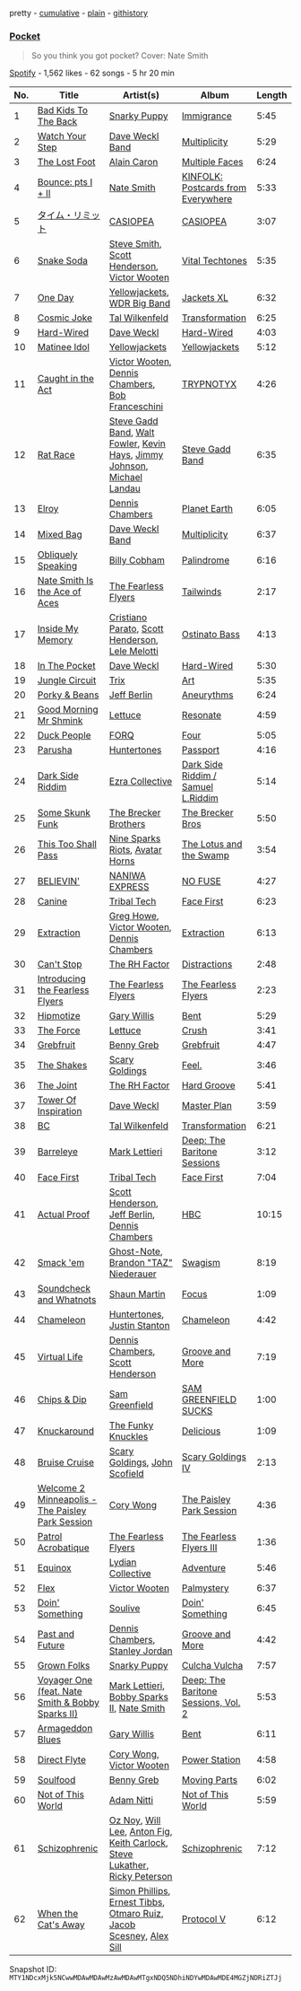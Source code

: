 pretty - [cumulative](/playlists/cumulative/37i9dQZF1DX8PhKVl4Zniv.md) - [plain](/playlists/plain/37i9dQZF1DX8PhKVl4Zniv) - [githistory](https://github.githistory.xyz/mackorone/spotify-playlist-archive/blob/main/playlists/plain/37i9dQZF1DX8PhKVl4Zniv)

### [Pocket](https://open.spotify.com/playlist/37i9dQZF1DX8PhKVl4Zniv)

> So you think you got pocket? Cover: Nate Smith

[Spotify](https://open.spotify.com/user/spotify) - 1,562 likes - 62 songs - 5 hr 20 min

| No. | Title | Artist(s) | Album | Length |
|---|---|---|---|---|
| 1 | [Bad Kids To The Back](https://open.spotify.com/track/3nvREfeASA91U3atMsVO3H) | [Snarky Puppy](https://open.spotify.com/artist/7ENzCHnmJUr20nUjoZ0zZ1) | [Immigrance](https://open.spotify.com/album/6a1HtLhd3zNccXRNUZ23ge) | 5:45 |
| 2 | [Watch Your Step](https://open.spotify.com/track/0DbfH3U4JrA8oyoCOyy0jI) | [Dave Weckl Band](https://open.spotify.com/artist/6P05VbVOUyn8swXrrFCLI9) | [Multiplicity](https://open.spotify.com/album/1ociuLesR6fsSFdoZFSrvG) | 5:29 |
| 3 | [The Lost Foot](https://open.spotify.com/track/4tlQXwwmPcemImLrSFxD89) | [Alain Caron](https://open.spotify.com/artist/1jonOyRkfkvgd1MUyZtPgj) | [Multiple Faces](https://open.spotify.com/album/1H6WkzaF10oay25cWVtkkB) | 6:24 |
| 4 | [Bounce: pts I + II](https://open.spotify.com/track/2Xt6ANxPp2Ds41E3CWYiSV) | [Nate Smith](https://open.spotify.com/artist/3C1TdpEowpf6AMf7PycuWy) | [KINFOLK: Postcards from Everywhere](https://open.spotify.com/album/5ZZ16e0qQpQRMWeHc6uAnl) | 5:33 |
| 5 | [タイム・リミット](https://open.spotify.com/track/0MaM0yE9EdQEJwDfs6EAZ9) | [CASIOPEA](https://open.spotify.com/artist/0lRXEutklZUeNdWIJA1NI0) | [CASIOPEA](https://open.spotify.com/album/3uFgYgCEvCSACjB8XHl3hb) | 3:07 |
| 6 | [Snake Soda](https://open.spotify.com/track/3CzE9dKwc3twdA6jFnytCY) | [Steve Smith](https://open.spotify.com/artist/7pnpCbCBCIHvkCqrXSib0z), [Scott Henderson](https://open.spotify.com/artist/7iqVI0BpCxVVHyVyGSfAmn), [Victor Wooten](https://open.spotify.com/artist/2STVYmc2T02GlvvWZl7umj) | [Vital Techtones](https://open.spotify.com/album/6d7fOKSVvPBoTVIWPJB2Ed) | 5:35 |
| 7 | [One Day](https://open.spotify.com/track/1QJuEcbNibz1gw7YL96xwn) | [Yellowjackets](https://open.spotify.com/artist/1zHPRenzLeI2vhT7nlR6Mq), [WDR Big Band](https://open.spotify.com/artist/5oldzkZrHypxJpr1ri05Fu) | [Jackets XL](https://open.spotify.com/album/3OeeKfK9hNDe57rF9FVI7u) | 6:32 |
| 8 | [Cosmic Joke](https://open.spotify.com/track/0BYFyT7cyrW02iepYptA2L) | [Tal Wilkenfeld](https://open.spotify.com/artist/3XzPQsdtlMMHxKERG8a1Bu) | [Transformation](https://open.spotify.com/album/07f02dGYUGK8zYZx9m1qcS) | 6:25 |
| 9 | [Hard\-Wired](https://open.spotify.com/track/55ItYh50tubp0w8jSbr6sj) | [Dave Weckl](https://open.spotify.com/artist/6h0KtnUiBpkxxjvZZPvNSw) | [Hard\-Wired](https://open.spotify.com/album/7zJPWOGX9SdA0HSkZD5qmS) | 4:03 |
| 10 | [Matinee Idol](https://open.spotify.com/track/190Tz6CYjyOAq5ypbV8CFi) | [Yellowjackets](https://open.spotify.com/artist/1zHPRenzLeI2vhT7nlR6Mq) | [Yellowjackets](https://open.spotify.com/album/654nTxrBmHTUHlR2QaVhrI) | 5:12 |
| 11 | [Caught in the Act](https://open.spotify.com/track/7c5PEjLfonXenDiYW6BfLy) | [Victor Wooten](https://open.spotify.com/artist/2STVYmc2T02GlvvWZl7umj), [Dennis Chambers](https://open.spotify.com/artist/5tdGXBxRVers4lWxUqRMzn), [Bob Franceschini](https://open.spotify.com/artist/60wazyFfOCbXXrJCC0I3O4) | [TRYPNOTYX](https://open.spotify.com/album/5YiTpi7O0xx1yXTNXCTHFb) | 4:26 |
| 12 | [Rat Race](https://open.spotify.com/track/1n7F3VHwutsmLtIJkvApGF) | [Steve Gadd Band](https://open.spotify.com/artist/6fkgidiemSuq1JH28K50Mm), [Walt Fowler](https://open.spotify.com/artist/0zaC6HTwesZn36o2dLFo8p), [Kevin Hays](https://open.spotify.com/artist/2uOemiMYq8Lh6yzwELpb3J), [Jimmy Johnson](https://open.spotify.com/artist/4piaw0UhXEi9S0G5CyJo2B), [Michael Landau](https://open.spotify.com/artist/6kXe2uPLJcKyNrSUmR21Cw) | [Steve Gadd Band](https://open.spotify.com/album/5obQrSfICxA2t8evZPrrax) | 6:35 |
| 13 | [Elroy](https://open.spotify.com/track/6jmUbrySw9qGfG7HW2dqC0) | [Dennis Chambers](https://open.spotify.com/artist/5tdGXBxRVers4lWxUqRMzn) | [Planet Earth](https://open.spotify.com/album/0PL8zomkWnMjhkJae8k6ee) | 6:05 |
| 14 | [Mixed Bag](https://open.spotify.com/track/47kUGRjxvP9bhGEP4uSMZw) | [Dave Weckl Band](https://open.spotify.com/artist/6P05VbVOUyn8swXrrFCLI9) | [Multiplicity](https://open.spotify.com/album/1ociuLesR6fsSFdoZFSrvG) | 6:37 |
| 15 | [Obliquely Speaking](https://open.spotify.com/track/32pUQ9rhUitApFWhjBQuAp) | [Billy Cobham](https://open.spotify.com/artist/0IwfuIL3gUJxjzUqY3wJ3j) | [Palindrome](https://open.spotify.com/album/7cKvZbIyBu3C7EIgHDtL8R) | 6:16 |
| 16 | [Nate Smith Is the Ace of Aces](https://open.spotify.com/track/3p8Gxhqy3pzCU7BRfqhqPE) | [The Fearless Flyers](https://open.spotify.com/artist/1JyLSGXC3aWzjY6ZdxvIXh) | [Tailwinds](https://open.spotify.com/album/6qPLq4JNIUi0BEj1OHwEkg) | 2:17 |
| 17 | [Inside My Memory](https://open.spotify.com/track/3gaGmRxUQ8n2vMC4BmDXSE) | [Cristiano Parato](https://open.spotify.com/artist/0snU3Xa97Sq9l2RLuCdWIP), [Scott Henderson](https://open.spotify.com/artist/7iqVI0BpCxVVHyVyGSfAmn), [Lele Melotti](https://open.spotify.com/artist/2LVUVfQksPpfSEcCvU8WaR) | [Ostinato Bass](https://open.spotify.com/album/5a1EmamjgzVgnoOgL9MMjz) | 4:13 |
| 18 | [In The Pocket](https://open.spotify.com/track/6m7GqeOw8x6AhfAXNlA70B) | [Dave Weckl](https://open.spotify.com/artist/6h0KtnUiBpkxxjvZZPvNSw) | [Hard\-Wired](https://open.spotify.com/album/7zJPWOGX9SdA0HSkZD5qmS) | 5:30 |
| 19 | [Jungle Circuit](https://open.spotify.com/track/1khNGmU4Hhr1GjkaISocYA) | [Trix](https://open.spotify.com/artist/0r3CKyd6SM51XaPM3b66iv) | [Art](https://open.spotify.com/album/44AeXmG9YVEx9NPSi5cEsp) | 5:35 |
| 20 | [Porky & Beans](https://open.spotify.com/track/6LcZLOWOzQGFQzRDtqefSq) | [Jeff Berlin](https://open.spotify.com/artist/4S6LWQMlfbLPNrXLY7RxI1) | [Aneurythms](https://open.spotify.com/album/6u8f8EVidJ6TJ3lRIZ4dMR) | 6:24 |
| 21 | [Good Morning Mr Shmink](https://open.spotify.com/track/065t46m5WdOSgKtkX37DsN) | [Lettuce](https://open.spotify.com/artist/1fZXjUQEkVbB0TvZX4qFR8) | [Resonate](https://open.spotify.com/album/32wdlbMm4TWfi75n9qW1rs) | 4:59 |
| 22 | [Duck People](https://open.spotify.com/track/3QZxDFLLr5tiuCtPKEnGaa) | [FORQ](https://open.spotify.com/artist/7vXBNF4wc830rnuWRBXsz1) | [Four](https://open.spotify.com/album/2wQ0Zr1lshzY6cWsKbhTca) | 5:05 |
| 23 | [Parusha](https://open.spotify.com/track/2w84sKh0yf9v8iQHfIORJJ) | [Huntertones](https://open.spotify.com/artist/3tv8xMO0AkcqN9Th8KHyGd) | [Passport](https://open.spotify.com/album/3qOYOM60FMN6fO2vgiPnC1) | 4:16 |
| 24 | [Dark Side Riddim](https://open.spotify.com/track/5pIjTEPxQx4JJc14CkVlgf) | [Ezra Collective](https://open.spotify.com/artist/5BRAUN0yN8557PLRZIr02W) | [Dark Side Riddim / Samuel L.Riddim](https://open.spotify.com/album/3xx8mVv8jR6rzFMGcq0VWY) | 5:14 |
| 25 | [Some Skunk Funk](https://open.spotify.com/track/4cJC5AjLjRUH2qtemrqLbD) | [The Brecker Brothers](https://open.spotify.com/artist/45rpaf8BR69NIPqmeAYb7l) | [The Brecker Bros](https://open.spotify.com/album/3mXY4gBVlEzTk4DVGhFTpZ) | 5:50 |
| 26 | [This Too Shall Pass](https://open.spotify.com/track/5q9E3jb5rjHBcDtDWFxtbM) | [Nine Sparks Riots](https://open.spotify.com/artist/4y6ORtg4fPmsXNftMLw12X), [Avatar Horns](https://open.spotify.com/artist/2kPPtGrPl59H7uFKz4MehA) | [The Lotus and the Swamp](https://open.spotify.com/album/0Ajs51QREa33RFggJkZiXO) | 3:54 |
| 27 | [BELIEVIN'](https://open.spotify.com/track/0F79QAGawM9bMrK11YGHru) | [NANIWA EXPRESS](https://open.spotify.com/artist/7A5C2jFwT0lxjAYMsHDh3r) | [NO FUSE](https://open.spotify.com/album/1WzpfKD6z4ZYCiCv9dIaEY) | 4:27 |
| 28 | [Canine](https://open.spotify.com/track/7hTEStQeSnn0TxlaRsJLzv) | [Tribal Tech](https://open.spotify.com/artist/4OmMxTxYbR4ZDSvw4H0RAz) | [Face First](https://open.spotify.com/album/2IEMGFWKMDb7AgPz6pIATf) | 6:23 |
| 29 | [Extraction](https://open.spotify.com/track/00xDcOBS1NwrxZlh3XfVr6) | [Greg Howe](https://open.spotify.com/artist/2dunvwAyryLzQqXUNlLoCV), [Victor Wooten](https://open.spotify.com/artist/2STVYmc2T02GlvvWZl7umj), [Dennis Chambers](https://open.spotify.com/artist/5tdGXBxRVers4lWxUqRMzn) | [Extraction](https://open.spotify.com/album/7jWTOy2PAD52QCw7P4rRKT) | 6:13 |
| 30 | [Can't Stop](https://open.spotify.com/track/5MZeACNzwzidxLfglyCspe) | [The RH Factor](https://open.spotify.com/artist/3m7Ej9zfNto7JOsjKsYhEr) | [Distractions](https://open.spotify.com/album/1tTj6jyy6LbOsio9saFf9L) | 2:48 |
| 31 | [Introducing the Fearless Flyers](https://open.spotify.com/track/5EUbvbjJxC2Qe3DXDix8dl) | [The Fearless Flyers](https://open.spotify.com/artist/1JyLSGXC3aWzjY6ZdxvIXh) | [The Fearless Flyers](https://open.spotify.com/album/2GEQWuTviG5lXO66aiOYqt) | 2:23 |
| 32 | [Hipmotize](https://open.spotify.com/track/6BNK3p9suIfRLYfwnpxerd) | [Gary Willis](https://open.spotify.com/artist/3w2fcE7mWqTmgRkNKn6gKJ) | [Bent](https://open.spotify.com/album/3sojlfyt5Ej9rI8Yi3QliK) | 5:29 |
| 33 | [The Force](https://open.spotify.com/track/5FKYuJaxm0VCJapvg9GuMd) | [Lettuce](https://open.spotify.com/artist/1fZXjUQEkVbB0TvZX4qFR8) | [Crush](https://open.spotify.com/album/749KEYqwGaNxbkLIqM5cBO) | 3:41 |
| 34 | [Grebfruit](https://open.spotify.com/track/0Gm6qHnSTqOmZBqSfHfs3V) | [Benny Greb](https://open.spotify.com/artist/5hjhUiwzXZliQMmqqkYT81) | [Grebfruit](https://open.spotify.com/album/1sKqham86DDRADXxGLRmsG) | 4:47 |
| 35 | [The Shakes](https://open.spotify.com/track/3LwmyD2zbdiRUroKoDTLBw) | [Scary Goldings](https://open.spotify.com/artist/7qpDEiYbQJt05vCyAbg3ru) | [Feel.](https://open.spotify.com/album/1Qk8NpiCbHbJQmdXywo5oo) | 3:46 |
| 36 | [The Joint](https://open.spotify.com/track/64QrWHRvVUuVZoxMYjeL2y) | [The RH Factor](https://open.spotify.com/artist/3m7Ej9zfNto7JOsjKsYhEr) | [Hard Groove](https://open.spotify.com/album/7ocjymC4B0S00K0BZ71M9X) | 5:41 |
| 37 | [Tower Of Inspiration](https://open.spotify.com/track/32k2TAk4Ppij5xqCP3Udv2) | [Dave Weckl](https://open.spotify.com/artist/6h0KtnUiBpkxxjvZZPvNSw) | [Master Plan](https://open.spotify.com/album/4vs7q8r35pyN3z4VIlSh1h) | 3:59 |
| 38 | [BC](https://open.spotify.com/track/5z9YuyOeX4RPKk0dIAJWle) | [Tal Wilkenfeld](https://open.spotify.com/artist/3XzPQsdtlMMHxKERG8a1Bu) | [Transformation](https://open.spotify.com/album/07f02dGYUGK8zYZx9m1qcS) | 6:21 |
| 39 | [Barreleye](https://open.spotify.com/track/2Dc1pUBABcfMy42W6vxhC3) | [Mark Lettieri](https://open.spotify.com/artist/3USL7r0FYOWUiTPQGz3HpP) | [Deep: The Baritone Sessions](https://open.spotify.com/album/2oo8dj4OFcDeioixQgtVgK) | 3:12 |
| 40 | [Face First](https://open.spotify.com/track/2iuf8q0JzFh6oJdFYXsx1v) | [Tribal Tech](https://open.spotify.com/artist/4OmMxTxYbR4ZDSvw4H0RAz) | [Face First](https://open.spotify.com/album/2IEMGFWKMDb7AgPz6pIATf) | 7:04 |
| 41 | [Actual Proof](https://open.spotify.com/track/10ayGc2Uxrz7G1EQbnskUG) | [Scott Henderson](https://open.spotify.com/artist/7iqVI0BpCxVVHyVyGSfAmn), [Jeff Berlin](https://open.spotify.com/artist/4S6LWQMlfbLPNrXLY7RxI1), [Dennis Chambers](https://open.spotify.com/artist/5tdGXBxRVers4lWxUqRMzn) | [HBC](https://open.spotify.com/album/177EnulmbDMJdNE5vsrjTU) | 10:15 |
| 42 | [Smack 'em](https://open.spotify.com/track/0vlHJxm2m5GUdUnhBl5WFK) | [Ghost\-Note](https://open.spotify.com/artist/55BOGnEb0pUuAgbxAwwbKV), [Brandon "TAZ" Niederauer](https://open.spotify.com/artist/2bmHKyjcdyqTMUxVbhZJth) | [Swagism](https://open.spotify.com/album/1nbt7NWLOOyx5uLo2j6Pwu) | 8:19 |
| 43 | [Soundcheck and Whatnots](https://open.spotify.com/track/35W33iV87wL4cXAMt7ovFj) | [Shaun Martin](https://open.spotify.com/artist/14Im3li8h1ehG6eM3lersk) | [Focus](https://open.spotify.com/album/0W8OGpEZHGz1Raj2afoGGY) | 1:09 |
| 44 | [Chameleon](https://open.spotify.com/track/4YsxaxfAA1dwsFy237azXq) | [Huntertones](https://open.spotify.com/artist/3tv8xMO0AkcqN9Th8KHyGd), [Justin Stanton](https://open.spotify.com/artist/51SBwyi6EsedCxohTMWQN5) | [Chameleon](https://open.spotify.com/album/7Maxr67eS8mA5JVjZHBjfJ) | 4:42 |
| 45 | [Virtual Life](https://open.spotify.com/track/1Pax97BZgQU2uC5BQSAZBl) | [Dennis Chambers](https://open.spotify.com/artist/5tdGXBxRVers4lWxUqRMzn), [Scott Henderson](https://open.spotify.com/artist/7iqVI0BpCxVVHyVyGSfAmn) | [Groove and More](https://open.spotify.com/album/3Trvid1UyXXXrrec9w7kl9) | 7:19 |
| 46 | [Chips & Dip](https://open.spotify.com/track/6og0RD1Xq1Ya7BOt0TxHz6) | [Sam Greenfield](https://open.spotify.com/artist/03ZdbEBsbFHG3uJC6gYiOY) | [SAM GREENFIELD SUCKS](https://open.spotify.com/album/25DY2SjlnIG72HQWrvfIMa) | 1:00 |
| 47 | [Knuckaround](https://open.spotify.com/track/13ptJ0sjLFp7ymeaLRxYIw) | [The Funky Knuckles](https://open.spotify.com/artist/0uyK6faAhm4CYcf1OhP38V) | [Delicious](https://open.spotify.com/album/6VJVd3Y0kj35GhpEYASsQz) | 1:09 |
| 48 | [Bruise Cruise](https://open.spotify.com/track/0Z27rTTijg45gBZn56hBSa) | [Scary Goldings](https://open.spotify.com/artist/7qpDEiYbQJt05vCyAbg3ru), [John Scofield](https://open.spotify.com/artist/14RXohtx6NiBGFTW8IdmAK) | [Scary Goldings IV](https://open.spotify.com/album/6nR9rJfgSR5U6ffU4vhv75) | 2:13 |
| 49 | [Welcome 2 Minneapolis \- The Paisley Park Session](https://open.spotify.com/track/4pFeY1QTJUGpqRJO3jqFQp) | [Cory Wong](https://open.spotify.com/artist/6xt9sJmmyYwWkJv8A6ssiU) | [The Paisley Park Session](https://open.spotify.com/album/5sieNimqkuXKxrIGmeKg4W) | 4:36 |
| 50 | [Patrol Acrobatique](https://open.spotify.com/track/37nNjtdPywMHpMZumunVP7) | [The Fearless Flyers](https://open.spotify.com/artist/1JyLSGXC3aWzjY6ZdxvIXh) | [The Fearless Flyers III](https://open.spotify.com/album/5Wy2eDSTyXNP3GOV3n64Yc) | 1:36 |
| 51 | [Equinox](https://open.spotify.com/track/5Xwb0M95oUwnS6Ga2k89d9) | [Lydian Collective](https://open.spotify.com/artist/5E7gb8Ugqx2c9mCoytD6gw) | [Adventure](https://open.spotify.com/album/6qMB487YzABEnYaqoCtw91) | 5:46 |
| 52 | [Flex](https://open.spotify.com/track/6LefLnrYCefkpnjVJoZZTq) | [Victor Wooten](https://open.spotify.com/artist/2STVYmc2T02GlvvWZl7umj) | [Palmystery](https://open.spotify.com/album/1TP1qgFrX4iLjF23NE5Ouv) | 6:37 |
| 53 | [Doin' Something](https://open.spotify.com/track/0QdLJ4eDU4vJ39nfT9sIPJ) | [Soulive](https://open.spotify.com/artist/6mWEaOFdcN3s30GuFWruGO) | [Doin' Something](https://open.spotify.com/album/2WHbq7Vj0lFt2RnAwfcuNP) | 6:45 |
| 54 | [Past and Future](https://open.spotify.com/track/2UQLLdosLGV1Pzq8KxVrBJ) | [Dennis Chambers](https://open.spotify.com/artist/5tdGXBxRVers4lWxUqRMzn), [Stanley Jordan](https://open.spotify.com/artist/2mBoEYescv3YHDG5rH6uKd) | [Groove and More](https://open.spotify.com/album/3Trvid1UyXXXrrec9w7kl9) | 4:42 |
| 55 | [Grown Folks](https://open.spotify.com/track/6qwWukwrouyXw0swoWMyEk) | [Snarky Puppy](https://open.spotify.com/artist/7ENzCHnmJUr20nUjoZ0zZ1) | [Culcha Vulcha](https://open.spotify.com/album/3rA4jjk6YcRwVUD66fXS1J) | 7:57 |
| 56 | [Voyager One \(feat\. Nate Smith & Bobby Sparks II\)](https://open.spotify.com/track/29p9C7pmhax5CCrfR1SD5m) | [Mark Lettieri](https://open.spotify.com/artist/3USL7r0FYOWUiTPQGz3HpP), [Bobby Sparks II](https://open.spotify.com/artist/230coKMlIqckCdCumrrCkG), [Nate Smith](https://open.spotify.com/artist/3C1TdpEowpf6AMf7PycuWy) | [Deep: The Baritone Sessions, Vol\. 2](https://open.spotify.com/album/695G3vOrMvFhQw2DXkPnOu) | 5:53 |
| 57 | [Armageddon Blues](https://open.spotify.com/track/55y7Cb9dPLPWBLonVy3iCB) | [Gary Willis](https://open.spotify.com/artist/3w2fcE7mWqTmgRkNKn6gKJ) | [Bent](https://open.spotify.com/album/3sojlfyt5Ej9rI8Yi3QliK) | 6:11 |
| 58 | [Direct Flyte](https://open.spotify.com/track/3zUbjsIeGP3EXnLM0ayy73) | [Cory Wong](https://open.spotify.com/artist/6xt9sJmmyYwWkJv8A6ssiU), [Victor Wooten](https://open.spotify.com/artist/2STVYmc2T02GlvvWZl7umj) | [Power Station](https://open.spotify.com/album/5SBfou3NNkuYL0LeU004xy) | 4:58 |
| 59 | [Soulfood](https://open.spotify.com/track/7hKYe97oY5C9mnAUtvou0Z) | [Benny Greb](https://open.spotify.com/artist/5hjhUiwzXZliQMmqqkYT81) | [Moving Parts](https://open.spotify.com/album/0VsSMSEd9tg01yrYIVJgh0) | 6:02 |
| 60 | [Not of This World](https://open.spotify.com/track/4sOuSMITxS7US1jjgghF5T) | [Adam Nitti](https://open.spotify.com/artist/5yecObE3qSrDT0Tz6JBQxR) | [Not of This World](https://open.spotify.com/album/4C87JqBspjnIVCAFqq5JoY) | 5:59 |
| 61 | [Schizophrenic](https://open.spotify.com/track/1LJGpXcyLRgdaq2x5WpqCc) | [Oz Noy](https://open.spotify.com/artist/0AM6acfaheGmY5egsH0shd), [Will Lee](https://open.spotify.com/artist/4yfYzng7htuuRXosAJYtun), [Anton Fig](https://open.spotify.com/artist/5xeqgtq9Fkg7XBHuPEm9pf), [Keith Carlock](https://open.spotify.com/artist/1YWzPk73P8Qa1sHvlBEadR), [Steve Lukather](https://open.spotify.com/artist/7vLNQciZsWdkYFCqY2osFM), [Ricky Peterson](https://open.spotify.com/artist/1SB2erkfFBYuaaQLuFmNLk) | [Schizophrenic](https://open.spotify.com/album/2HWoSy3RtGX0KzDWGtMY6e) | 7:12 |
| 62 | [When the Cat's Away](https://open.spotify.com/track/6zc9aK2riFRA5jf0V7eAHe) | [Simon Phillips](https://open.spotify.com/artist/6pPx8jYe1vzHuQea1st8Iy), [Ernest Tibbs](https://open.spotify.com/artist/2IZegJTs1JKp5ymiufjYeD), [Otmaro Ruiz](https://open.spotify.com/artist/1FWrmABS5NEpmqdsHfXj2N), [Jacob Scesney](https://open.spotify.com/artist/4mjIZ1lfDoQsRv2wJT6Ojr), [Alex Sill](https://open.spotify.com/artist/77ggULPl8qUaf8MubyoFLs) | [Protocol V](https://open.spotify.com/album/1jExspylPy7buPJMym4ezi) | 6:12 |

Snapshot ID: `MTY1NDcxMjk5NCwwMDAwMDAwMzAwMDAwMTgxNDQ5NDhiNDYwMDAwMDE4MGZjNDRiZTJj`
